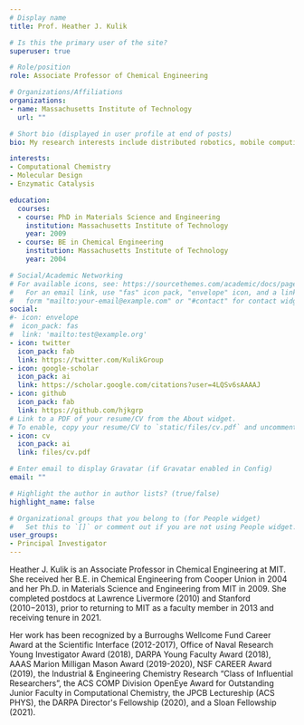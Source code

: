 ```yaml
---
# Display name
title: Prof. Heather J. Kulik

# Is this the primary user of the site?
superuser: true

# Role/position
role: Associate Professor of Chemical Engineering

# Organizations/Affiliations
organizations:
- name: Massachusetts Institute of Technology
  url: ""

# Short bio (displayed in user profile at end of posts)
bio: My research interests include distributed robotics, mobile computing and programmable matter.

interests:
- Computational Chemistry
- Molecular Design
- Enzymatic Catalysis

education:
  courses:
  - course: PhD in Materials Science and Engineering
    institution: Massachusetts Institute of Technology
    year: 2009
  - course: BE in Chemical Engineering
    institution: Massachusetts Institute of Technology
    year: 2004

# Social/Academic Networking
# For available icons, see: https://sourcethemes.com/academic/docs/page-builder/#icons
#   For an email link, use "fas" icon pack, "envelope" icon, and a link in the
#   form "mailto:your-email@example.com" or "#contact" for contact widget.
social:
#- icon: envelope
#  icon_pack: fas
#  link: 'mailto:test@example.org'
- icon: twitter
  icon_pack: fab
  link: https://twitter.com/KulikGroup
- icon: google-scholar
  icon_pack: ai
  link: https://scholar.google.com/citations?user=4LQSv6sAAAAJ
- icon: github
  icon_pack: fab
  link: https://github.com/hjkgrp
# Link to a PDF of your resume/CV from the About widget.
# To enable, copy your resume/CV to `static/files/cv.pdf` and uncomment the lines below.
- icon: cv
  icon_pack: ai
  link: files/cv.pdf

# Enter email to display Gravatar (if Gravatar enabled in Config)
email: ""

# Highlight the author in author lists? (true/false)
highlight_name: false

# Organizational groups that you belong to (for People widget)
#   Set this to `[]` or comment out if you are not using People widget.
user_groups:
- Principal Investigator
---
```


Heather J. Kulik is an Associate Professor in Chemical Engineering at MIT. She received her B.E. in Chemical Engineering from Cooper Union in 2004 and her Ph.D. in Materials Science and Engineering from MIT in 2009. She completed postdocs at Lawrence Livermore (2010) and Stanford (2010−2013), prior to returning to MIT as a faculty member in 2013 and receiving tenure in 2021.

Her work has been recognized by a Burroughs Wellcome Fund Career Award at the Scientific Interface (2012-2017), Office of Naval Research Young Investigator Award (2018), DARPA Young Faculty Award (2018), AAAS Marion Milligan Mason Award (2019-2020), NSF CAREER Award (2019), the Industrial & Engineering Chemistry Research “Class of Influential Researchers”, the ACS COMP Division OpenEye Award for Outstanding Junior Faculty in Computational Chemistry, the JPCB Lectureship (ACS PHYS), the DARPA Director's Fellowship (2020), and a Sloan Fellowship (2021).
